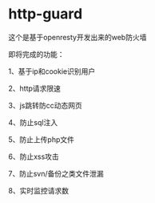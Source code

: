 http-guard
==========

这个是基于openresty开发出来的web防火墙

即将完成的功能：

1、基于ip和cookie识别用户

2、http请求限速

3、js跳转防cc动态网页

4、防止sql注入

5、防止上传php文件

6、防止xss攻击

7、防止svn/备份之类文件泄漏

8、实时监控请求数